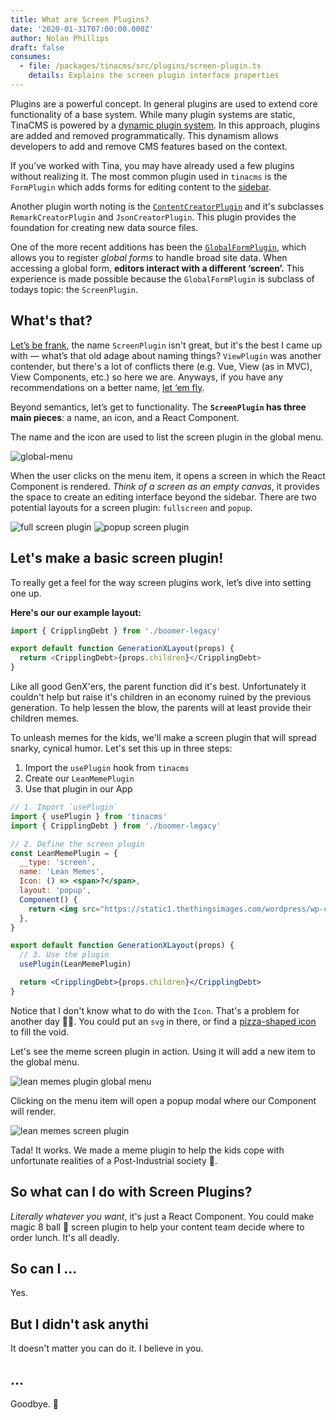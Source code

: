 ```yaml
---
title: What are Screen Plugins?
date: '2020-01-31T07:00:00.000Z'
author: Nolan Phillips
draft: false
consumes:
  - file: /packages/tinacms/src/plugins/screen-plugin.ts
    details: Explains the screen plugin interface properties
---
```


Plugins are a powerful concept. In general plugins are used to extend core functionality of a base system. While many plugin systems are static, TinaCMS is powered by a [dynamic plugin system](https://tinacms.org/blog/dynamic-plugin-system/). In this approach, plugins are added and removed programmatically. This dynamism allows developers to add and remove CMS features based on the context.

If you’ve worked with Tina, you may have already used a few plugins without realizing it. The most common plugin used in `tinacms` is the `FormPlugin` which adds forms for editing content to the [sidebar](https://tinacms.org/docs/concepts/sidebar).

Another plugin worth noting is the [`ContentCreatorPlugin`](https://tinacms.org/docs/gatsby/creating-new-files/#1-add-content-creator-plugin) and it's subclasses `RemarkCreatorPlugin` and `JsonCreatorPlugin`. This plugin provides the foundation for creating new data source files.

One of the more recent additions has been the [`GlobalFormPlugin`](https://tinacms.org/docs/concepts/forms#local--global-forms), which allows you to register _global forms_ to handle broad site data. When accessing a global form, **editors interact with a different ‘screen’.** This experience is made possible because the `GlobalFormPlugin` is subclass of todays topic: the `ScreenPlugin`.

## What's that?

[Let’s be frank](https://github.com/DirtyF), the name `ScreenPlugin` isn't great, but it's the best I came up with — what’s that old adage about naming things? `ViewPlugin` was another contender, but there's a lot of conflicts there (e.g. Vue, View (as in MVC), View Components, etc.) so here we are. Anyways, if you have any recommendations on a better name, [let ‘em fly](https://twitter.com/ncphi).

Beyond semantics, let’s get to functionality. The **`ScreenPlugin` has three main pieces**: a name, an icon, and a React Component.

The name and the icon are used to list the screen plugin in the global menu.

![global-menu](/img/tina-grande-global-form.jpg)

When the user clicks on the menu item, it opens a screen in which the React Component is rendered. _Think of a screen as an empty canvas_, it provides the space to create an editing interface beyond the sidebar. There are two potential layouts for a screen plugin: `fullscreen` and `popup`.

![full screen plugin](/img/blog/full-screen-plugin2.jpg)
![popup screen plugin](/img/blog/popup-plugin.jpg)

## Let's make a basic screen plugin!

To really get a feel for the way screen plugins work, let’s dive into setting one up.

**Here's our our example layout:**

```js
import { CripplingDebt } from './boomer-legacy'

export default function GenerationXLayout(props) {
  return <CripplingDebt>{props.children}</CripplingDebt>
}
```

Like all good GenX'ers, the parent function did it's best. Unfortunately it couldn't help but raise it's children in an economy ruined by the previous generation. To help lessen the blow, the parents will at least provide their children memes.

To unleash memes for the kids, we'll make a screen plugin that will spread snarky, cynical humor. Let's set this up in three steps:

1. Import the `usePlugin` hook from `tinacms`
2. Create our `LeanMemePlugin`
3. Use that plugin in our App

```jsx
// 1. Import `usePlugin`
import { usePlugin } from 'tinacms'
import { CripplingDebt } from './boomer-legacy'

// 2. Define the screen plugin
const LeanMemePlugin = {
  __type: 'screen',
  name: 'Lean Memes',
  Icon: () => <span>?</span>,
  layout: 'popup',
  Component() {
    return <img src="https://static1.thethingsimages.com/wordpress/wp-content/uploads/2018/04/baby-boomer-feat.jpg" />
  },
}

export default function GenerationXLayout(props) {
  // 3. Use the plugin
  usePlugin(LeanMemePlugin)

  return <CripplingDebt>{props.children}</CripplingDebt>
}
```

Notice that I don't know what to do with the `Icon`. That's a problem for another day 🤷‍♂️. You could put an `svg` in there, or find a [pizza-shaped icon](https://boxicons.com/) to fill the void.

Let's see the meme screen plugin in action. Using it will add a new item to the global menu.

![lean memes plugin global menu](/img/blog/global-menu-meme-plugin.jpg)

Clicking on the menu item will open a popup modal where our Component will render.

![lean memes screen plugin](/img/blog/lean-meme-plugin.jpg)

Tada! It works. We made a meme plugin to help the kids cope with unfortunate realities of a Post-Industrial society 👏.

## So what can I do with Screen Plugins?

_Literally whatever you want_, it's just a React Component. You could make magic 8 ball 🎱 screen plugin to help your content team decide where to order lunch. It's all deadly.

## So can I ...

Yes.

## But I didn't ask anythi

It doesn't matter you can do it. I believe in you.

## ...

Goodbye. 🖖
